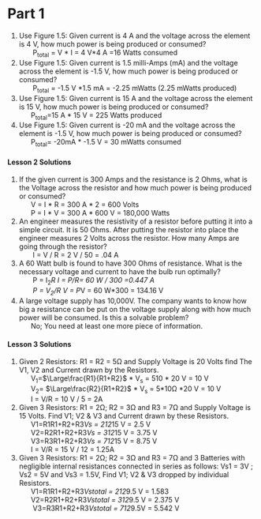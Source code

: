 # Part 1 

1. Use Figure 1.5: Given current is 4 A and the voltage across the element is 4 V, how much power is being produced or consumed? <br>
&nbsp;&nbsp;&nbsp;&nbsp;&nbsp;&nbsp; P<sub>total</sub> = V * I  = 4 V*4 A =16 Watts consumed
2. Use Figure 1.5: Given current is 1.5 milli-Amps (mA) and the voltage across the element is -1.5 V, how much power is being produced or consumed? <br>
&nbsp;&nbsp;&nbsp;&nbsp;&nbsp;&nbsp; P<sub>total</sub> = -1.5 V *1.5 mA = -2.25 mWatts (2.25 mWatts produced)
3. Use Figure 1.5: Given current is 15 A and the voltage across the element is 15 V, how much power is being produced or consumed? <br>
&nbsp;&nbsp;&nbsp;&nbsp;&nbsp;&nbsp;P<sub>total</sub>=15 A * 15 V = 225 Watts produced
4. Use Figure 1.5: Given current is -20 mA and the voltage across the element is -1.5 V, how much power is being produced or consumed? <br>
&nbsp;&nbsp;&nbsp;&nbsp;&nbsp;&nbsp;P<sub>total</sub>= -20mA * -1.5 V = 30 mWatts consumed

#### Lesson 2 Solutions
1. If the given current is 300 Amps and the resistance is 2 Ohms, what is the Voltage across the resistor and how much power is being produced or consumed? <br>
&nbsp;&nbsp;&nbsp;&nbsp;&nbsp;&nbsp;V = I * R = 300 A * 2 = 600 Volts<br>
&nbsp;&nbsp;&nbsp;&nbsp;&nbsp;&nbsp;P = I * V = 300 A * 600 V = 180,000 Watts
2. An engineer measures the resistivity of a resistor before putting it into a simple circuit. It is 50 Ohms. After putting the resistor into place the engineer measures 2 Volts across the resistor. How many Amps are going through the resistor? <br>
&nbsp;&nbsp;&nbsp;&nbsp;&nbsp;&nbsp; I = V / R = 2 V / 50 = .04 A
3. A 60 Watt bulb is found to have 300 Ohms of resistance. What is the necessary voltage and current to have the bulb run optimally? <br>
&nbsp;&nbsp;&nbsp;&nbsp;&nbsp;&nbsp; P = I<sub>2</sub>*R  I = P/R= 60 W / 300 =0.447 A <br>
&nbsp;&nbsp;&nbsp;&nbsp;&nbsp;&nbsp; P = V<sub>2</sub>/R  V = P*V = 60 W*300 = 134.16 V
4. A large voltage supply has 10,000V. The company wants to know how big a resistance can be put on the voltage supply along with how much power will be consumed. Is this a solvable problem? <br>
&nbsp;&nbsp;&nbsp;&nbsp;&nbsp;&nbsp;No; You need at least one more piece of information.


#### Lesson 3 Solutions
1. Given 2 Resistors: R1 = R2 = 5Ω and Supply Voltage is 20 Volts find The V1, V2 and Current drawn by the Resistors. <br>
&nbsp;&nbsp;&nbsp;&nbsp;&nbsp;&nbsp;V<sub>1</sub>=$\Large\frac{R1}{R1+R2}$ \* V<sub>s</sub> = 510 \* 20 V = 10 V <br>
&nbsp;&nbsp;&nbsp;&nbsp;&nbsp;&nbsp;V<sub>2</sub>= $\Large\frac{R2}{R1+R2}$ \* V<sub>s</sub> = 5\*10<span>&#8486;</span> *20 V = 10 V <br>
&nbsp;&nbsp;&nbsp;&nbsp;&nbsp;&nbsp;I = V/R = 10 V / 5 = 2A
2. Given 3 Resistors: R1 = 2Ω; R2 = 3Ω and R3 = 7Ω and Supply Voltage is 15 Volts. Find V1; V2 & V3 and Current drawn by these Resistors. <br>
&nbsp;&nbsp;&nbsp;&nbsp;&nbsp;&nbsp;V1=R1R1+R2+R3*Vs = 212*15 V = 2.5 V <br>
&nbsp;&nbsp;&nbsp;&nbsp;&nbsp;&nbsp;V2=R2R1+R2+R3*Vs = 312*15 V = 3.75 V <br>
&nbsp;&nbsp;&nbsp;&nbsp;&nbsp;&nbsp;V3=R3R1+R2+R3*Vs = 712*15 V = 8.75 V <br>
&nbsp;&nbsp;&nbsp;&nbsp;&nbsp;&nbsp;I = V/R = 15 V / 12 = 1.25A <br>
3. Given 3 Resistors: R1 = 2Ω; R2 = 3Ω and R3 = 7Ω and 3 Batteries with negligible internal resistances connected in series as follows: Vs1 = 3V ; Vs2 = 5V and Vs3 = 1.5V, Find V1; V2 & V3 dropped by individual Resistors. <br>
&nbsp;&nbsp;&nbsp;&nbsp;&nbsp;&nbsp;V1=R1R1+R2+R3*Vstotal = 212*9.5 V = 1.583 <br>
&nbsp;&nbsp;&nbsp;&nbsp;&nbsp;&nbsp;V2=R2R1+R2+R3*Vstotal = 312*9.5 V = 2.375 V <br>
&nbsp;&nbsp;&nbsp;&nbsp;&nbsp;&nbsp; V3=R3R1+R2+R3*Vstotal = 712*9.5V = 5.542 V
